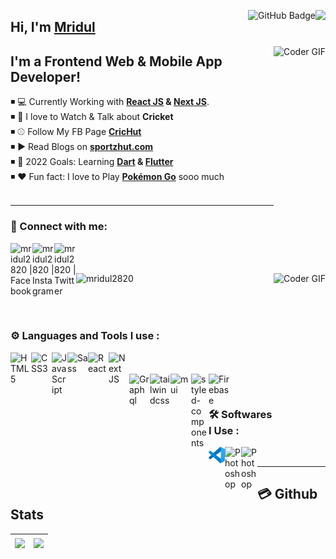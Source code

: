 [<img align="right" src="https://visitor-badge.glitch.me/badge?page_id=mridul2820.mridul2820" />][myprofile]
[<img align="right" src="https://img.shields.io/github/followers/mridul2820?label=Followers&style=social" alt="GitHub Badge" />][githubfollowers]

## Hi, I'm [Mridul](https://links.mridul.tech/)

[<img align="right" src="https://mridul2820.github.io/github-assets/assets/gif/coding.gif" alt="Coder GIF" height="280">][myprofile]

## I'm a Frontend Web & Mobile App Developer!


◾ 💻 Currently Working with **[React JS][react] & [Next JS][nextjs]**.
<br/>
◾ 🏏 I love to Watch & Talk about **Cricket**
<br/>
◾ ⚾  Follow My FB Page **[CricHut][CricHut]**
<br/>
◾ ▶  Read Blogs on <a href="https://www.sportzhut.com/" rel="follow">**sportzhut.com**</a>
<br/>
◾ 🥅 2022 Goals: Learning **[Dart][dart] & [Flutter][flutter]**
<br/>
◾ ❤ Fun fact: I love to Play **[Pokémon Go](https://pokemongolive.com)** sooo much
<br/>
<br/>

---

### 🧧 Connect with me:

[<img align="left" alt="mridul2820 | Facebook" width="35px" src="https://mridul2820.github.io/github-assets/assets/social/facebook.svg" />][facebook]
[<img align="left" alt="mridul2820 | Instagram" width="35px" src="https://mridul2820.github.io/github-assets/assets/social/instagram.svg" />][instagram]
[<img align="left" alt="mridul2820 | Twitter" width="35px" src="https://mridul2820.github.io/github-assets/assets/social/twitter.svg" />][twitter]

<br/>
<br />

[<img align="right" src="https://mridul2820.github.io/github-assets/assets/gif/responsive.gif" alt="Coder GIF" height="280">][myprofile]

[<img align="left" alt="mridul2820" width="250px" src="https://mridul2820.github.io/github-assets/assets/social/BMC.svg" />][buymeacoffee]

<br/>
<br/>
<br/>
<br/>

### ⚙ Languages and Tools I use :

[<img align="left" alt="HTML5" width="33px" src="https://mridul2820.github.io/github-assets/assets/tech/html-5.svg" />][myprofile]
[<img align="left" alt="CSS3" width="33px" src="https://mridul2820.github.io/github-assets/assets/tech/css.svg" />][myprofile]
[<img align="left" alt="JavaScript" width="25px" src="https://mridul2820.github.io/github-assets/assets/tech/js.png" />][myprofile]
[<img align="left" alt="Sass" width="33px" src="https://mridul2820.github.io/github-assets/assets/tech/sass.svg" />][myprofile]
[<img align="left" alt="React" width="33px" src="https://mridul2820.github.io/github-assets/assets/tech/react.svg" />][myprofile]
[<img align="left" alt="Next JS" width="33px" src="https://mridul2820.github.io/github-assets/assets/tech/next-js.svg" />][myprofile]
<br/>
<br/>
[<img align="left" alt="Graphql" width="33px" src="https://mridul2820.github.io/github-assets/assets/tech/graphql.png" />][myprofile]
[<img align="left" alt="tailwindcss" width="33px" src="https://mridul2820.github.io/github-assets/assets/tech/tailwindcss.svg" />][myprofile]
[<img align="left" alt="mui" width="33px" src="https://mridul2820.github.io/github-assets/assets/tech/mui.png" />][myprofile]
[<img align="left" alt="styled-components" width="28px" src="https://mridul2820.github.io/github-assets/assets/tech/styled-components.png" />][myprofile]
[<img align="left" alt="Firebase" width="36px" src="https://mridul2820.github.io/github-assets/assets/tech/firebase.png" />][myprofile]

<br/>

### 🛠 Softwares I Use : 

<a href="https://code.visualstudio.com/"><img align="left" alt="Visual Studio Code" width="26px" src="https://raw.githubusercontent.com/github/explore/80688e429a7d4ef2fca1e82350fe8e3517d3494d/topics/visual-studio-code/visual-studio-code.png" /> </a>
<a href="https://www.photoshop.com/en" target="_blank"> <img align="left" alt="Photoshop" width="26px" src="https://upload.wikimedia.org/wikipedia/commons/thumb/a/af/Adobe_Photoshop_CC_icon.svg/1200px-Adobe_Photoshop_CC_icon.svg.png"/> </a>
<a href="https://www.adobe.com/in/products/photoshop-lightroom.html" target="_blank"> <img align="left" alt="Photoshop" width="26px" src="https://upload.wikimedia.org/wikipedia/commons/thumb/4/40/Adobe_Premiere_Pro_CC_icon.svg/1200px-Adobe_Premiere_Pro_CC_icon.svg.png"/> </a>

<br />

---

## 💳 Github Stats
| <img align="center" src="https://mridul-github-readme-stats.vercel.app/api?username=Mridul2820&show_icons=true&include_all_commits=true&theme=buefy&hide_border=true" /> | <img align="center" src="https://mridul-github-readme-stats.vercel.app/api/top-langs/?username=Mridul2820&layout=compact&theme=buefy&hide_border=true" /> |
| ------------- | ------------- |


[myprofile]: https://github.com/Mridul2820
[githubfollowers]: https://github.com/mridul2820?tab=followers
[buymeacoffee]: https://www.buymeacoffee.com/Mriduls
[CricHut]: https://www.facebook.com/crichutcricket/
[sportzhut]: https://www.sportzhut.com/
[facebook]: https://www.facebook.com/imridul2820
[instagram]: https://www.instagram.com/i_mridul
[twitter]: https://twitter.com/i_mridul
[hattsoff]: https://www.hattsoffstore.com/

[react]: https://reactjs.org/
[nextjs]: https://nextjs.org/
[reactnative]: https://reactnative.dev/
[flutter]: https://flutter.dev/
[dart]: https://dart.dev/
